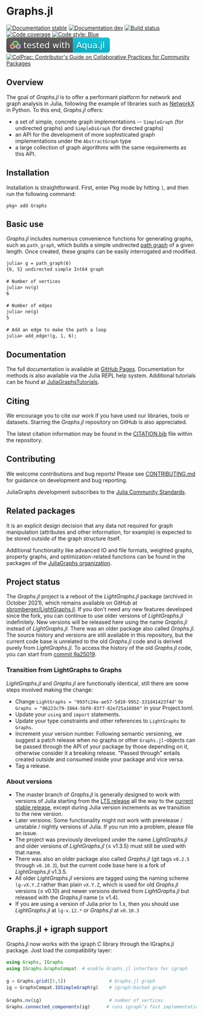 # Graphs.jl

[![Documentation stable](https://img.shields.io/badge/docs-stable-blue.svg)](https://juliagraphs.org/Graphs.jl/stable/)
[![Documentation dev](https://img.shields.io/badge/docs-dev-blue.svg)](https://juliagraphs.org/Graphs.jl/dev/)
[![Build status](https://github.com/JuliaGraphs/Graphs.jl/actions/workflows/ci.yml/badge.svg?branch=master)](https://github.com/JuliaGraphs/Graphs.jl/actions/workflows/ci.yml?query=branch%3Amaster)
[![Code coverage](https://codecov.io/github/JuliaGraphs/Graphs.jl/coverage.svg?branch=master)](https://codecov.io/github/JuliaGraphs/Graphs.jl?branch=master)
[![Code style: Blue](https://img.shields.io/badge/code%20style-blue-4495d1.svg)](https://github.com/invenia/BlueStyle)
[![Aqua QA](https://raw.githubusercontent.com/JuliaTesting/Aqua.jl/master/badge.svg)](https://github.com/JuliaTesting/Aqua.jl)
[![ColPrac: Contributor's Guide on Collaborative Practices for Community Packages](https://img.shields.io/badge/ColPrac-Contributor's%20Guide-blueviolet)](https://github.com/SciML/ColPrac)

## Overview

The goal of _Graphs.jl_ is to offer a performant platform for network and graph analysis in Julia, following the example of libraries such as [NetworkX](http://networkx.github.io) in Python. To this end, _Graphs.jl_ offers:

- a set of simple, concrete graph implementations -- `SimpleGraph` (for undirected graphs) and `SimpleDiGraph` (for directed graphs)
- an API for the development of more sophisticated graph implementations under the `AbstractGraph` type
- a large collection of graph algorithms with the same requirements as this API.

## Installation

Installation is straightforward. First, enter Pkg mode by hitting `]`, and then run the following command:

```julia-repl
pkg> add Graphs
```

## Basic use

_Graphs.jl_ includes numerous convenience functions for generating graphs, such as `path_graph`, which builds a simple undirected [path graph](https://en.wikipedia.org/wiki/Path_graph) of a given length. Once created, these graphs can be easily interrogated and modified.

```julia-repl
julia> g = path_graph(6)
{6, 5} undirected simple Int64 graph

# Number of vertices
julia> nv(g)
6

# Number of edges
julia> ne(g)
5

# Add an edge to make the path a loop
julia> add_edge!(g, 1, 6);
```

## Documentation

The full documentation is available at [GitHub Pages](https://juliagraphs.org/Graphs.jl/dev/). Documentation for methods is also available via the Julia REPL help system.
Additional tutorials can be found at [JuliaGraphsTutorials](https://github.com/JuliaGraphs/JuliaGraphsTutorials).

## Citing

We encourage you to cite our work if you have used our libraries, tools or datasets. Starring the _Graphs.jl_ repository on GitHub is also appreciated.

The latest citation information may be found in the [CITATION.bib](https://raw.githubusercontent.com/JuliaGraphs/Graphs.jl/master/CITATION.bib) file within the repository.

## Contributing

We welcome contributions and bug reports!
Please see [CONTRIBUTING.md](https://github.com/JuliaGraphs/Graphs.jl/blob/master/CONTRIBUTING.md) for guidance on development and bug reporting.

JuliaGraphs development subscribes to the [Julia Community Standards](https://julialang.org/community/standards/).

## Related packages

It is an explicit design decision that any data not required for graph manipulation (attributes and other information, for example) is expected to be stored outside of the graph structure itself.

Additional functionality like advanced IO and file formats, weighted graphs, property graphs, and optimization-related functions can be found in the packages of the [JuliaGraphs organization](https://juliagraphs.org/).

## Project status

The _Graphs.jl_ project is a reboot of the _LightGraphs.jl_ package (archived in October 2021), which remains available on GitHub at [sbromberger/LightGraphs.jl](https://github.com/sbromberger/LightGraphs.jl). If you don't need any new features developed since the fork, you can continue to use older versions of _LightGraphs.jl_ indefinitely. New versions will be released here using the name _Graphs.jl_ instead of _LightGraphs.jl_. There was an older package also called _Graphs.jl_. The source history and versions are still available in this repository, but the current code base is unrelated to the old _Graphs.jl_ code and is derived purely from _LightGraphs.jl_. To access the history of the old _Graphs.jl_ code, you can start from [commit 9a25019](https://github.com/JuliaGraphs/Graphs.jl/commit/9a2501948053f60c630caf9d4fb257e689629041).

### Transition from LightGraphs to Graphs

_LightGraphs.jl_ and _Graphs.jl_ are functionally identical, still there are some steps involved making the change:

- Change `LightGraphs = "093fc24a-ae57-5d10-9952-331d41423f4d"` to `Graphs = "86223c79-3864-5bf0-83f7-82e725a168b6"` in your Project.toml.
- Update your `using` and `import` statements.
- Update your type constraints and other references to `LightGraphs` to `Graphs`.
- Increment your version number. Following semantic versioning, we suggest a patch release when no graphs or other `Graphs.jl`-objects can be passed through the API of your package by those depending on it, otherwise consider it a breaking release. "Passed through" entails created outside and consumed inside your package and vice versa.
- Tag a release.

### About versions

- The master branch of _Graphs.jl_ is generally designed to work with versions of Julia starting from the [LTS release](https://julialang.org/downloads/#long_term_support_release) all the way to the [current stable release](https://julialang.org/downloads/#current_stable_release), except during Julia version increments as we transition to the new version.
- Later versions: Some functionality might not work with prerelease / unstable / nightly versions of Julia. If you run into a problem, please file an issue.
- The project was previously developed under the name _LightGraphs.jl_ and older versions of _LightGraphs.jl_ (≤ v1.3.5) must still be used with that name.
- There was also an older package also called _Graphs.jl_ (git tags `v0.2.5` through `v0.10.3`), but the current code base here is a fork of _LightGraphs.jl_ v1.3.5.
- All older _LightGraphs.jl_ versions are tagged using the naming scheme `lg-vX.Y.Z` rather than plain `vX.Y.Z`, which is used for old _Graphs.jl_ versions (≤ v0.10) and newer versions derived from _LightGraphs.jl_ but released with the _Graphs.jl_ name (≥ v1.4).
- If you are using a version of Julia prior to 1.x, then you should use _LightGraphs.jl_ at `lg-v.12.*` or _Graphs.jl_ at `v0.10.3`

## Graphs.jl + igraph support

Graphs.jl now works with the igraph C library through the IGraphs.jl package.
Just load the compatibility layer:

```julia
using Graphs, IGraphs
using IGraphs.GraphsCompat  # enable Graphs.jl interface for igraph

g = Graphs.grid([5,5])                # Graphs.jl graph
ig = GraphsCompat.IGSimpleGraph(g)    # igraph-backed graph

Graphs.nv(ig)                         # number of vertices
Graphs.connected_components(ig)      # runs igraph’s fast implementation
